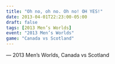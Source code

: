 ```yaml
---
title: "Oh no, oh no. Oh no! OH YES!"
date: 2013-04-01T22:23:00-05:00
draft: false
tags: [2013 Men’s Worlds]
event: "2013 Men’s Worlds"
game: "Canada vs Scotland"
---
```

— 2013 Men’s Worlds, Canada vs Scotland
<!--more--> 